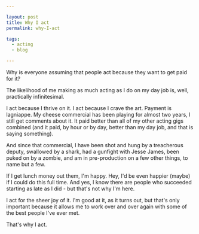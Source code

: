 ```yaml
---

layout: post
title: Why I act
permalink: why-I-act

tags:
  - acting
  - blog

---
```


Why is everyone assuming that people act because they want to get paid for it?

The likelihood of me making as much acting as I do on my day job is, well, practically infinitesimal.

I act because I thrive on it. I act because I crave the art. Payment is lagniappe. My cheese commercial has been playing for almost two years, I still get comments about it. It paid better than all of my other acting gigs combined (and it paid, by hour or by day, better than my day job, and that is saying something).

And since that commercial, I have been shot and hung by a treacherous deputy, swallowed by a shark, had a gunfight with Jesse James, been puked on by a zombie, and am in pre-production on a few other things, to name but a few.

If I get lunch money out them, I'm happy. Hey, I'd be even happier (maybe) if I could do this full time. And yes, I know there are people who succeeded starting as late as I did - but that's not why I'm here.

I act for the sheer joy of it. I'm good at it, as it turns out, but that's only important because it allows me to work over and over again with some of the best people I've ever met.

That's why I act.

